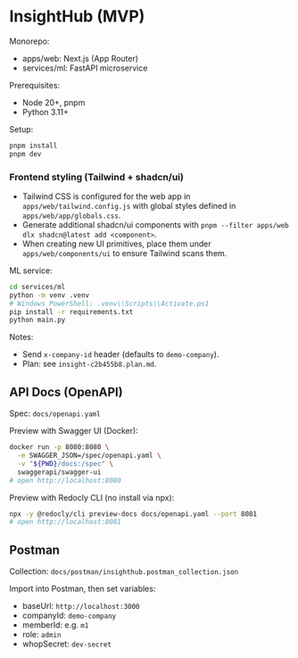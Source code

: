 # InsightHub (MVP)

Monorepo:
- apps/web: Next.js (App Router)
- services/ml: FastAPI microservice

Prerequisites:
- Node 20+, pnpm
- Python 3.11+

Setup:
```bash
pnpm install
pnpm dev
```

### Frontend styling (Tailwind + shadcn/ui)
- Tailwind CSS is configured for the web app in `apps/web/tailwind.config.js` with global styles defined in `apps/web/app/globals.css`.
- Generate additional shadcn/ui components with `pnpm --filter apps/web dlx shadcn@latest add <component>`.
- When creating new UI primitives, place them under `apps/web/components/ui` to ensure Tailwind scans them.

ML service:
```bash
cd services/ml
python -m venv .venv
# Windows PowerShell: .venv\\Scripts\\Activate.ps1
pip install -r requirements.txt
python main.py
```

Notes:
- Send `x-company-id` header (defaults to `demo-company`).
- Plan: see `insight-c2b455b8.plan.md`.

## API Docs (OpenAPI)
Spec: `docs/openapi.yaml`

Preview with Swagger UI (Docker):
```bash
docker run -p 8080:8080 \
  -e SWAGGER_JSON=/spec/openapi.yaml \
  -v "${PWD}/docs:/spec" \
  swaggerapi/swagger-ui
# open http://localhost:8080
```

Preview with Redocly CLI (no install via npx):
```bash
npx -y @redocly/cli preview-docs docs/openapi.yaml --port 8081
# open http://localhost:8081
```

## Postman
Collection: `docs/postman/insighthub.postman_collection.json`

Import into Postman, then set variables:
- baseUrl: `http://localhost:3000`
- companyId: `demo-company`
- memberId: e.g. `m1`
- role: `admin`
- whopSecret: `dev-secret`
